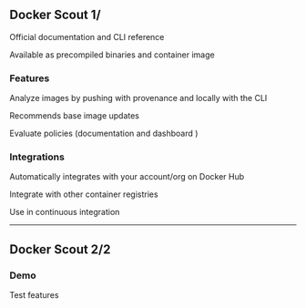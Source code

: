 ## Docker Scout 1/

Official documentation [](https://docs.docker.com/scout/) and CLI reference [](https://docs.docker.com/engine/reference/commandline/scout_cves/)

Available as precompiled binaries [](https://github.com/docker/scout-cli) and container image [](https://hub.docker.com/r/docker/scout-cli)

### Features

Analyze images by pushing with provenance and locally with the CLI

Recommends base image updates

Evaluate policies (documentation [](https://docs.docker.com/scout/policy/) and dashboard [](https://scout.docker.com/))

### Integrations

Automatically integrates with your account/org on Docker Hub [](https://docs.docker.com/scout/integrations/)

Integrate with other container registries [](https://docs.docker.com/scout/integrations/#container-registries)

Use in continuous integration [](https://docs.docker.com/scout/integrations/#continuous-integration)

---

## Docker Scout 2/2

### Demo [<i class="fa fa-comment-code"></i>](https://github.com/nicholasdille/container-slides/blob/master/170_supply_chain_security/docker-scout.demo "docker-scout.demo")

Test features
